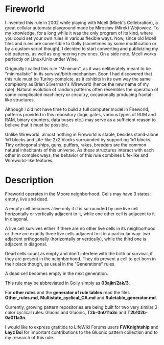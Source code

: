 # Fireworld

I invented this rule in 2002 while playing with Mcell (Mirek's Cellebration), a great cellular automata playground made by Mirosław (Mirek) Wójtowicz. To my knowledge, for a long while it was the only program of its kind, where you could set your own rules in various flexible ways. Now, since old Mcell files and rules are convertible to Golly (sometimes by some modification or by a custom script though), I decided to start converting and publicizing my old patterns, as well as engineering new ones. On a side note, Mcell works perfectly on Linux/Unix under Wine.

Originally I called this rule "Minimum", as it was deliberately meant to be "minimalistic" in its survival/birth mechanism. Soon I had discovered that this rule must be Turing-complete, as it exhibits in its own way the same complexity as Brian Silverman's Wireworld (hence the new name of my rule). Natural evolution of random patterns often resembles the operation of some complicated machinery or circuitry, occasionally producing fractal-like structures.

Although I did not have time to build a full computer model in Fireworld, patterns provided in this repository (logic gates, various types of ROM and RAM, binary counters, data buses etc.) may serve as a sufficient reason to believe that it must be possible.

Unlike Wireworld, almost nothing in Fireworld is stable, besides stand-alone 1x1 blocks and Life-like 2x2 blocks surrounded by supporting 1x1 blocks. Tiny orthogonal ships, guns, puffers, rakes, breeders are the common natural inhabitants of this universe. As these structures interact with each other in complex ways, the behavior of this rule combines Life-like and Wireworld-like features.

# Description

Fireworld operates in the Moore neighborhood. Cells may have 3 states: empty, live and dead.

A empty cell becomes alive only if it is surrounded by one live cell horizontally or vertically adjacent to it, while one other cell is adjacent to it in diagonal.

A live cell survives either if there are no other live cells in its neighborhood or there are exactly three live cells adjacent to it in a particular way: two adjacent orthogonally (horizontally or vertically), while the third one is adjacent in diagonal.

Dead cells count as empty and don't interfere with the birth or survival, if they are present in the neighborhood. They do prevent a cell to get born in their place though, as usual in the "Generations" rules.

A dead cell becomes empty in the next generation.

This rule may be abbreviated in Golly simply as **03ajkr/2ak/3**.

For **other rules** and the **generator of rule tables** read the files **Other_rules.md**, **Multistate_cyclical_CA.md** and **Ruletable_generator.md**.

Currently, growing pattern repositories are being built for two very similar 3-color cyclical rules: Gluons and Gluonic, **T2b-0n011a3n** and **T2b102b-0a011a3n**.

I would like to express gratitide to LifeWiki Forums users **FWKnightship** and **Layz Boi** for important contributions to the Gluonic pattern collection and to my research of this rule.
